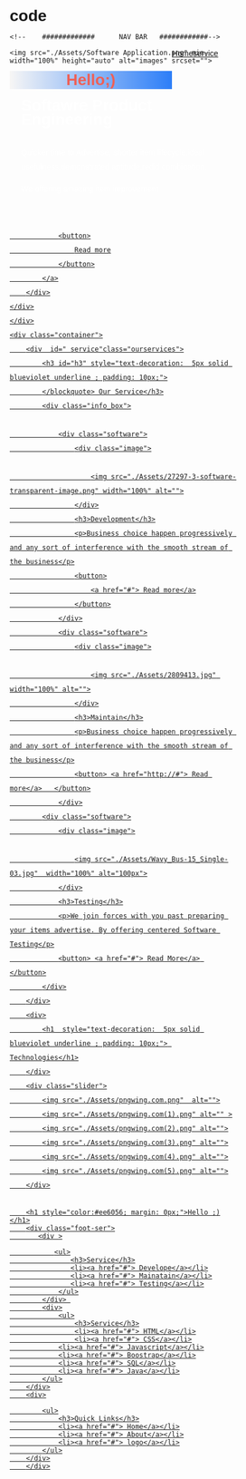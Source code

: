 # code
<!DOCTYPE html>
<html lang="en">
<head>
    <meta charset="UTF-8">
    <meta http-equiv="X-UA-Compatible" content="IE=edge">
    <meta name="viewport" content="width= , initial-scale=1.0">
    <title>Sample Project</title>
    <link rel="stylesheet" href="main.css">
    <link rel="stylesheet" href=" 	https://cdn.jsdelivr.net/npm/bootstrap@5.3.0-alpha2/dist/css/bootstrap.min.css">
    <link rel="stylesheet" href="https://cdnjs.cloudflare.com/ajax/libs/font-awesome/4.7.0/css/font-awesome.min.css">
    <style> * {
    margin: 0px;
    padding: 0px;
    box-sizing: border-box;
    font-family: sans-serif;
}








/*   Nav Link */
.logo{
    width: 25%;
    color: #1691f7;
    font-size: 20px;
    cursor: pointer;

    
}
.logo h1{
    color: #ee6056;
    font-weight: bolder;
    font-family: 'Segoe UI', Tahoma, Geneva, Verdana, sans-serif;
}
header
{
  
    position: absolute;
    left: 0;
    padding: 0 100px;

    width: 100%;
    box-sizing: border-box;
    background-image: linear-gradient(to right, #f7f6f5, #2c7ef8);

}
header .logo {
    float: left;
    height: 50px;

}

header nav {
    float: right;
}
header nav ul {
    display: flex;
    margin: 0px;
    padding: 0px;
}
header nav ul li {
    list-style-type: none;
    position: relative;
}

header nav ul li a{
    height: 50px;
    line-height: 50px ;
    padding: 0 15px;
    text-decoration: none;
    display: block;
    text-transform: capitalize;
    text-decoration: solid;
    color: rgb(255, 255, 255);
    font-size: 18px;
    text-align: center;

}

 header nav ul li a:hover
 {
    color: rgb(248, 255, 255);
    background-color: #1691f7;
    height: 50px;
    line-height: 50px ;

 }
header nav ul li ul {
    position: absolute;
    left: 0;
    background-color: #1691f7;
    display: none;
    padding: 5px;
}

header nav ul li ul li {
    display: block;
    width: 200px;
    height: fit-content;

}

header nav ul li:hover ul {
    display:block;
    padding: 0px;
}
 header nav ul li .submenu::before{
    content: '';
    position: absolute;

 }
 

 /*    toggle button */
 .menu_toggle
 {
    color: white;
    float:  right;
    line-height: 50px;
    font-size: 20px;
    cursor: pointer;
    display: none;
 }
 @media(max-width:900px){
    header {
        padding: 0 20px;

    }
    .menu_toggle{
        display: block;
    }
    header nav{
        display: none;
        position: absolute;
        width: 100%;
        height: calc (100vh-50px);
        top:50px;
        left: -100%;
        transition: 0.5s;
        background-color: #262626;
    }
    header nav.active{
        left: 0%;
    }
    header nav ul {
        display: block;
        text-align: center;

    }

    .intro_wall{
        display: flex;
        flex-wrap: wrap;

    }
    .intro_wall div{
        width: 100%;
         margin: 0;
   
    }
    .info_box{
        display: flex;
        flex-wrap: wrap;
        flex-direction:column ;
    }
    .info_box div {
        margin-top: 10px;
    }
    .slider {
        display:flex;
        flex-wrap: wrap;
        align-items: center;
    
    }
    .slider img {
        width: 50%;
    }

 }
 
 /* introll Wall paper */

 .intro_wall{
    background-image: linear-gradient(to right, #e0841a, #1de972);
    display:flex ;
    padding: 50px;
    height: fit-content;
 }
 
.intro_wall {
    justify-content: center;
    align-items: center;
}
.intro_wall div
{
    width: 100%;
}


.intro_wall div img {
    width: 100%;
}
 .content{
    box-sizing: border-box;
    line-height: 25px;
    
    padding: 10px;
    color: white;
    text-shadow: #262626, 1px 0.5;
 }
 .content h1 {
    padding: 20px;
 }
 .content p {
    padding-left: 20px;
 }
 .content button{
    justify-content: center;
    padding: 10px;
    border-radius: 25px;
    box-shadow: none;
    background-color: transparent;
    border:1px solid white;
    color: white;
    cursor: pointer;
 }
 .readbtnclass {
    display: flex;
    padding-top: 30px;
    justify-content: space-around;
 }


 /* ----Our Service____----*/
 
 

 .software {
    box-sizing: border-box;
    box-shadow: 0 4px 8px 0 rgba(0, 0, 0, 0.2), 0 6px 20px 0 rgba(0, 0, 0, 0.19);
    width: 100%;
    height: 450px;
    padding: 20px;
    justify-content: center;
    align-items: center;
    margin:  0 25px;
 }
 .software img {
    height: 200px;
    width: 300px;
 }
 .info_box {
    padding: 20px;
    width: 100%;
    display: flex;
    align-items: center;
    justify-content:space-evenly;
 }
.software:hover{
    cursor: pointer;
   color: #23527c;
}
.info_box> img {
    max-width: 100%;
}

.software button{
    padding: 10px;
    border-radius: 20px;
    background-color: #1691f7;
    border: 1px solid #fff;
    
}
.software button a{
    text-decoration: none;
    color: white;
}


/* cursolel */

.slider img {
    background-color: #ffffff;
    width: 25%;
    cursor: pointer;
    border-radius: 25px;
    box-shadow: #262626 2px;
    padding: 5px;
    margin: 20px;
    box-shadow: 0 4px 8px 0 rgba(0, 0, 0, 0.2), 0 6px 20px 0 rgba(0, 0, 0, 0.19);
}
.slider{
    background-color: #ffffff;
    padding: 10px;
    display: flex;
    flex-wrap: wrap;
  
    justify-content: space-around;

}

.slider img:hover {
    transition: ease-in .5s;
    width: 280px;
    height:280pxs;
}

/* footer */
footer{
    background-color: #262626;
}
.foot-ser{
    margin: 0px;
    background-color: #262626;
}
footer .foot-ser div{
    background-color: #262626;
    padding:25px;
    margin: 0px;
}

footer h1{
    padding: 30px;
    cursor: pointer;
    font-size: 50px;

}   
.foot-ser ul h3 {
    color: #f7f6f5;
}

.foot-ser div{
    width: 33.3%;
    display: flex;
    float: left;
    height: 220px;
    padding: 25px;
}
.foot-ser div ul  {
    background-color: transparent;
}
.foot-ser div ul  {
    list-style-type: none;
}
.foot-ser div ul li a {
    color: #1de972;
    text-decoration: none;
    
}</style>
</head>
<body>

    
    <!--    #############      NAV BAR   ############-->
<!---   LinkTabS        -->
<header style="  position: fixed;">
    <div class="logo"> 
        <h1 > Hello;) </h1>
        </h1>
    </div>
    <nav class="active">
        <ul>
            <li><a href="main.html" class="active"> Home</a></li>
            <li class="submenu"><a href="#"> service</a>
                <ul>
                    <li><a href="#">Delvelopement </a></li>
                    <li><a href="#"> Maintain</a></li>
                    <li><a href="#"> Testing</a></li>
                    
                </ul>
            </li>
            <li class="submenu"><a href="#"> Technologies</a>
                <ul>
                    <li><a href="#">HTML </a></li>
                    <li><a href="#"> CSS</a></li>
                    <li><a href="#">Javascript</a></li>
                    <li><a href="#">Boostrap</a></li>
                    <li><a href="#">SQL</a></li>
                    <li><a href="#">Java</a></li>
                </ul></li>
                
                <li><a href="#"> Contact</a></li>
                <li><a href="about.html" target="_blank"> About</a></li>
                
            </ul>
        </nav>

</header>
<!--    background images-->
<div class="intro_wall">
<div>

    <img src="./Assets/Software Application.png" min-width="100%" height="auto" alt="images" srcset=""> 
</div>
    <div class="content">
        <h1>Softawre Product Engineering</h1>
        <p>
            Quicker time to Advertise, shorter item lifecycle,ideal usefulness,demonstrated aptitude.redid combination.
        </p>
        <p>We offering amazing item improvement</p>
        <div class="readbtnclass">
            <a href="">

                <button>
                    Read more
                </button>
            </a>
        </div>
    </div>
    </div>
    <div class="container">
        <div  id=" service"class="ourservices">
            <h3 id="h3" style="text-decoration:  5px solid blueviolet underline ; padding: 10px;">
            </blockquote> Our Service</h3>
            <div class="info_box">

                <div class="software">
                    <div class="image">

                        <img src="./Assets/27297-3-software-transparent-image.png" width="100%" alt="">
                    </div>
                    <h3>Development</h3>
                    <p>Business choice happen progressively and any sort of interference with the smooth stream of the business</p>
                    <button>
                        <a href="#"> Read more</a>
                    </button>
                </div>
                <div class="software">
                    <div class="image">

                        <img src="./Assets/2809413.jpg" width="100%" alt="">
                    </div>
                    <h3>Maintain</h3>
                    <p>Business choice happen progressively and any sort of interference with the smooth stream of the business</p>
                    <button> <a href="http://#"> Read more</a>   </button>
                </div>
            <div class="software">
                <div class="image">

                    <img src="./Assets/Wavy_Bus-15_Single-03.jpg"  width="100%" alt="100px">
                </div>
                <h3>Testing</h3>
                <p>We join forces with you past preparing your items advertise. By offering centered Software Testing</p>
                <button> <a href="#"> Read More</a> </button>
            </div>
        </div>
        <div>
            <h1  style="text-decoration:  5px solid blueviolet underline ; padding: 10px;"> Technologies</h1>
        </div>
        <div class="slider">
            <img src="./Assets/pngwing.com.png"  alt="">
            <img src="./Assets/pngwing.com(1).png" alt="" >
            <img src="./Assets/pngwing.com(2).png" alt="">
            <img src="./Assets/pngwing.com(3).png" alt="">
            <img src="./Assets/pngwing.com(4).png" alt="">
            <img src="./Assets/pngwing.com(5).png" alt="">
        </div>
        

</div>
</div>
<!----- footer-->
<footer>

        <h1 style="color:#ee6056; margin: 0px;">Hello ;)</h1>
        <div class="foot-ser">
           <div >

               <ul>
                   <h3>Service</h3>
                   <li><a href="#"> Develope</a></li>
                   <li><a href="#"> Mainatain</a></li>
                   <li><a href="#"> Testing</a></li>
                </ul>
            </div> 
            <div>
                <ul>
                    <h3>Service</h3>
                    <li><a href="#"> HTML</a></li>
                    <li><a href="#"> CSS</a></li>
                <li><a href="#"> Javascript</a></li>
                <li><a href="#"> Boostrap</a></li>
                <li><a href="#"> SQL</a></li>
                <li><a href="#"> Java</a></li>
            </ul>
        </div>
        <div>

            <ul>
                <h3>Quick Links</h3>
                <li><a href="#"> Home</a></li>
                <li><a href="#"> About</a></li>
                <li><a href="#"> logo</a></li>
            </ul>
        </div>
        </div>

    
</footer>
    <script src="https://code.jquery.com/jquery-3.6.4.js" ></script>
    
    
</body>
</html>
